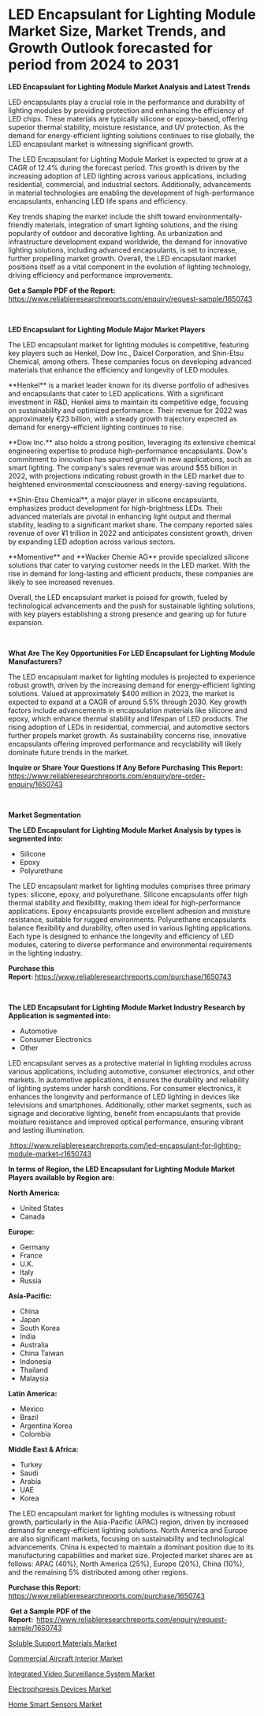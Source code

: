 <p><h1>LED Encapsulant for Lighting Module Market Size, Market Trends, and Growth Outlook forecasted for period from 2024 to 2031</h1></p><p><strong>LED Encapsulant for Lighting Module Market Analysis and Latest Trends</strong></p>
<p><p>LED encapsulants play a crucial role in the performance and durability of lighting modules by providing protection and enhancing the efficiency of LED chips. These materials are typically silicone or epoxy-based, offering superior thermal stability, moisture resistance, and UV protection. As the demand for energy-efficient lighting solutions continues to rise globally, the LED encapsulant market is witnessing significant growth.</p><p>The LED Encapsulant for Lighting Module Market is expected to grow at a CAGR of 12.4% during the forecast period. This growth is driven by the increasing adoption of LED lighting across various applications, including residential, commercial, and industrial sectors. Additionally, advancements in material technologies are enabling the development of high-performance encapsulants, enhancing LED life spans and efficiency.</p><p>Key trends shaping the market include the shift toward environmentally-friendly materials, integration of smart lighting solutions, and the rising popularity of outdoor and decorative lighting. As urbanization and infrastructure development expand worldwide, the demand for innovative lighting solutions, including advanced encapsulants, is set to increase, further propelling market growth. Overall, the LED encapsulant market positions itself as a vital component in the evolution of lighting technology, driving efficiency and performance improvements.</p></p>
<p><strong>Get a Sample PDF of the Report:&nbsp;</strong> <a href="https://www.reliableresearchreports.com/enquiry/request-sample/1650743?utm_campaign=12&utm_medium=2&utm_source=Github&utm_content=ia&utm_term=16122024&utm_id=led-encapsulant-for-lighting-module">https://www.reliableresearchreports.com/enquiry/request-sample/1650743</a></p>
<p>&nbsp;</p>
<p><strong>LED Encapsulant for Lighting Module Major Market Players</strong></p>
<p><p>The LED encapsulant market for lighting modules is competitive, featuring key players such as Henkel, Dow Inc., Daicel Corporation, and Shin-Etsu Chemical, among others. These companies focus on developing advanced materials that enhance the efficiency and longevity of LED modules.</p><p>**Henkel** is a market leader known for its diverse portfolio of adhesives and encapsulants that cater to LED applications. With a significant investment in R&D, Henkel aims to maintain its competitive edge, focusing on sustainability and optimized performance. Their revenue for 2022 was approximately €23 billion, with a steady growth trajectory expected as demand for energy-efficient lighting continues to rise.</p><p>**Dow Inc.** also holds a strong position, leveraging its extensive chemical engineering expertise to produce high-performance encapsulants. Dow's commitment to innovation has spurred growth in new applications, such as smart lighting. The company's sales revenue was around $55 billion in 2022, with projections indicating robust growth in the LED market due to heightened environmental consciousness and energy-saving regulations.</p><p>**Shin-Etsu Chemical**, a major player in silicone encapsulants, emphasizes product development for high-brightness LEDs. Their advanced materials are pivotal in enhancing light output and thermal stability, leading to a significant market share. The company reported sales revenue of over ¥1 trillion in 2022 and anticipates consistent growth, driven by expanding LED adoption across various sectors.</p><p>**Momentive** and **Wacker Chemie AG** provide specialized silicone solutions that cater to varying customer needs in the LED market. With the rise in demand for long-lasting and efficient products, these companies are likely to see increased revenues. </p><p>Overall, the LED encapsulant market is poised for growth, fueled by technological advancements and the push for sustainable lighting solutions, with key players establishing a strong presence and gearing up for future expansion.</p></p>
<p>&nbsp;</p>
<p><strong>What Are The Key Opportunities For LED Encapsulant for Lighting Module Manufacturers?</strong></p>
<p><p>The LED encapsulant market for lighting modules is projected to experience robust growth, driven by the increasing demand for energy-efficient lighting solutions. Valued at approximately $400 million in 2023, the market is expected to expand at a CAGR of around 5.5% through 2030. Key growth factors include advancements in encapsulation materials like silicone and epoxy, which enhance thermal stability and lifespan of LED products. The rising adoption of LEDs in residential, commercial, and automotive sectors further propels market growth. As sustainability concerns rise, innovative encapsulants offering improved performance and recyclability will likely dominate future trends in the market.</p></p>
<p><strong>Inquire or Share Your Questions If Any Before Purchasing This Report:</strong> <a href="https://www.reliableresearchreports.com/enquiry/pre-order-enquiry/1650743?utm_campaign=12&utm_medium=2&utm_source=Github&utm_content=ia&utm_term=16122024&utm_id=led-encapsulant-for-lighting-module">https://www.reliableresearchreports.com/enquiry/pre-order-enquiry/1650743</a></p>
<p>&nbsp;</p>
<p><strong>Market Segmentation</strong></p>
<p><strong>The LED Encapsulant for Lighting Module Market Analysis by types is segmented into:</strong></p>
<p><ul><li>Silicone</li><li>Epoxy</li><li>Polyurethane</li></ul></p>
<p><p>The LED encapsulant market for lighting modules comprises three primary types: silicone, epoxy, and polyurethane. Silicone encapsulants offer high thermal stability and flexibility, making them ideal for high-performance applications. Epoxy encapsulants provide excellent adhesion and moisture resistance, suitable for rugged environments. Polyurethane encapsulants balance flexibility and durability, often used in various lighting applications. Each type is designed to enhance the longevity and efficiency of LED modules, catering to diverse performance and environmental requirements in the lighting industry.</p></p>
<p><strong>Purchase this Report:&nbsp;</strong><a href="https://www.reliableresearchreports.com/purchase/1650743?utm_campaign=12&utm_medium=2&utm_source=Github&utm_content=ia&utm_term=16122024&utm_id=led-encapsulant-for-lighting-module">https://www.reliableresearchreports.com/purchase/1650743</a></p>
<p>&nbsp;</p>
<p><strong>The LED Encapsulant for Lighting Module Market Industry Research by Application is segmented into:</strong></p>
<p><ul><li>Automotive</li><li>Consumer Electronics</li><li>Other</li></ul></p>
<p><p>LED encapsulant serves as a protective material in lighting modules across various applications, including automotive, consumer electronics, and other markets. In automotive applications, it ensures the durability and reliability of lighting systems under harsh conditions. For consumer electronics, it enhances the longevity and performance of LED lighting in devices like televisions and smartphones. Additionally, other market segments, such as signage and decorative lighting, benefit from encapsulants that provide moisture resistance and improved optical performance, ensuring vibrant and lasting illumination.</p></p>
<p><a href="https://www.reliableresearchreports.com/led-encapsulant-for-lighting-module-market-r1650743?utm_campaign=12&utm_medium=2&utm_source=Github&utm_content=ia&utm_term=16122024&utm_id=led-encapsulant-for-lighting-module">&nbsp;https://www.reliableresearchreports.com/led-encapsulant-for-lighting-module-market-r1650743</a></p>
<p><strong>In terms of Region, the LED Encapsulant for Lighting Module Market Players available by Region are:</strong></p>
<p>
    <p> <strong> North America: </strong>
        <ul>
            <li>United States</li>
            <li>Canada</li>
        </ul>
        </p> 
    <p> <strong> Europe: </strong>
        <ul>
            <li>Germany</li>
            <li>France</li>
            <li>U.K.</li>
            <li>Italy</li>
            <li>Russia</li>
        </ul>
        </p> 
    <p> <strong> Asia-Pacific: </strong>
        <ul>
            <li>China</li>
            <li>Japan</li>
            <li>South Korea</li>
            <li>India</li>
            <li>Australia</li>
            <li>China Taiwan</li>
            <li>Indonesia</li>
            <li>Thailand</li>
            <li>Malaysia</li>
        </ul>
        </p> 
    <p> <strong> Latin America: </strong>
        <ul>
            <li>Mexico</li>
            <li>Brazil</li>
            <li>Argentina Korea</li>
            <li>Colombia</li>
        </ul>
        </p> 
    <p> <strong> Middle East & Africa: </strong>
        <ul>
            <li>Turkey</li>
            <li>Saudi</li>
            <li>Arabia</li>
            <li>UAE</li>
            <li>Korea</li>
        </ul>
    </p>
    </p>
<p><p>The LED encapsulant market for lighting modules is witnessing robust growth, particularly in the Asia-Pacific (APAC) region, driven by increased demand for energy-efficient lighting solutions. North America and Europe are also significant markets, focusing on sustainability and technological advancements. China is expected to maintain a dominant position due to its manufacturing capabilities and market size. Projected market shares are as follows: APAC (40%), North America (25%), Europe (20%), China (10%), and the remaining 5% distributed among other regions.</p></p>
<p><strong>Purchase this Report: </strong><a href="https://www.reliableresearchreports.com/purchase/1650743?utm_campaign=12&utm_medium=2&utm_source=Github&utm_content=ia&utm_term=16122024&utm_id=led-encapsulant-for-lighting-module">https://www.reliableresearchreports.com/purchase/1650743</a></p>
<p>&nbsp;<strong>Get a Sample PDF of the Report:&nbsp;&nbsp;</strong><a href="https://www.reliableresearchreports.com/enquiry/request-sample/1650743?utm_campaign=12&utm_medium=2&utm_source=Github&utm_content=ia&utm_term=16122024&utm_id=led-encapsulant-for-lighting-module">https://www.reliableresearchreports.com/enquiry/request-sample/1650743</a></p>
<p><strong></strong></p>
<p><p><a href="https://github.com/ChiragRp1/Market-Research-Report-List-6/blob/main/soluble-support-materials-market.md?utm_campaign=12&utm_medium=2&utm_source=Github&utm_content=ia&utm_term=16122024&utm_id=led-encapsulant-for-lighting-module">Soluble Support Materials Market</a></p><p><a href="https://www.linkedin.com/pulse/commercial-aircraft-interior-market-analysis-2024-2031-uomee?utm_campaign=12&utm_medium=2&utm_source=Github&utm_content=ia&utm_term=16122024&utm_id=led-encapsulant-for-lighting-module">Commercial Aircraft Interior Market</a></p><p><a href="https://github.com/gukenneth26571/Market-Research-Report-List-1/blob/main/integrated-video-surveillance-system-market.md?utm_campaign=12&utm_medium=2&utm_source=Github&utm_content=ia&utm_term=16122024&utm_id=led-encapsulant-for-lighting-module">Integrated Video Surveillance System Market</a></p><p><a href="https://www.linkedin.com/pulse/electrophoresis-devices-market-analysis-future-growth-zsiye?utm_campaign=12&utm_medium=2&utm_source=Github&utm_content=ia&utm_term=16122024&utm_id=led-encapsulant-for-lighting-module">Electrophoresis Devices Market</a></p><p><a href="https://www.linkedin.com/pulse/home-smart-sensors-market-trends-forecast-growth-potential-uoihe?utm_campaign=12&utm_medium=2&utm_source=Github&utm_content=ia&utm_term=16122024&utm_id=led-encapsulant-for-lighting-module">Home Smart Sensors Market</a></p></p>